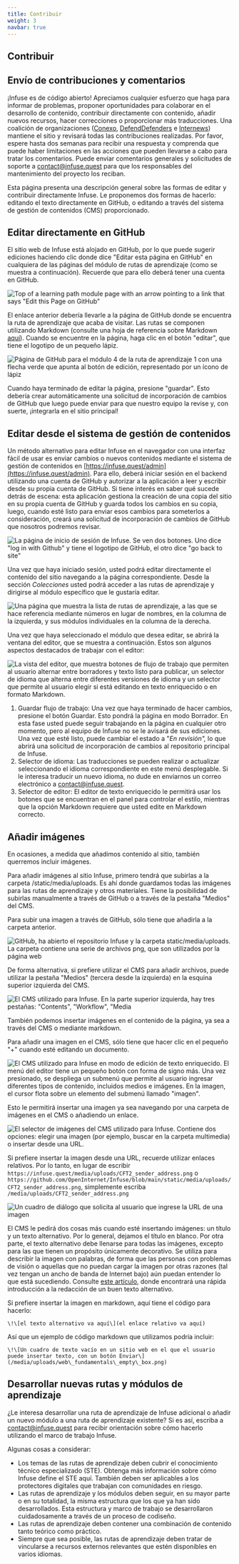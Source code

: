 ```yaml
---
title: Contribuir
weight: 3
navbar: true
---
```


## **Contribuir**

## **Envío de contribuciones y comentarios**

¡Infuse es de código abierto\! Apreciamos cualquier esfuerzo que haga para informar de problemas, proponer oportunidades para colaborar en el desarrollo de contenido, contribuir directamente con contenido, añadir nuevos recursos, hacer correcciones o proporcionar más traducciones. Una coalición de organizaciones ([Conexo](https://conexo.org/), [DefendDefenders](https://defenddefenders.org/) e [Internews](https://internews.org/)) mantiene el sitio y revisará todas las contribuciones realizadas. Por favor, espere hasta dos semanas para recibir una respuesta y comprenda que puede haber limitaciones en las acciones que pueden llevarse a cabo para tratar los comentarios. Puede enviar comentarios generales y solicitudes de soporte a contact@infuse.quest para que los responsables del mantenimiento del proyecto los reciban.

Esta página presenta una descripción general sobre las formas de editar y contribuir directamente Infuse. Le proponemos dos formas de hacerlo: editando el texto directamente en GitHub, o editando a través del sistema de gestión de contenidos (CMS) proporcionado.

## **Editar directamente en GitHub**

El sitio web de Infuse está alojado en GitHub, por lo que puede sugerir ediciones haciendo clic donde dice "Editar esta página en GitHub" en cualquiera de las páginas del módulo de rutas de aprendizaje (como se muestra a continuación). Recuerde que para ello deberá tener una cuenta en GitHub.

![Top of a learning path module page with an arrow pointing to a link that says "Edit this Page on GitHub" ](/media/uploads/contribute-1.png)

El enlace anterior debería llevarle a la página de GitHub donde se encuentra la ruta de aprendizaje que acaba de visitar. Las rutas se componen utilizando Markdown (consulte una hoja de referencia sobre Markdown [aquí](https://www.markdownguide.org/basic-syntax/)). Cuando se encuentre en la página, haga clic en el botón "editar", que tiene el logotipo de un pequeño lápiz.

![Página de GitHub para el módulo 4 de la ruta de aprendizaje 1 con una flecha verde que apunta al botón de edición, representado por un ícono de lápiz](/media/uploads/contribute-2.png)

Cuando haya terminado de editar la página, presione "guardar". Esto debería crear automáticamente una solicitud de incorporación de cambios de GitHub que luego puede enviar para que nuestro equipo la revise y, con suerte, ¡integrarla en el sitio principal\!

## **Editar desde el sistema de gestión de contenidos**

Un método alternativo para editar Infuse en el navegador con una interfaz fácil de usar es enviar cambios o nuevos contenidos mediante el sistema de gestión de contenidos en [https://infuse.quest/admin](https://infuse.quest/admin). Para ello, deberá iniciar sesión en el backend utilizando una cuenta de GitHub y autorizar a la aplicación a leer y escribir desde su propia cuenta de GitHub. Si tiene interés en saber qué sucede detrás de escena: esta aplicación gestiona la creación de una copia del sitio en su propia cuenta de GitHub y guarda todos los cambios en su copia, luego, cuando esté listo para enviar esos cambios para someterlos a consideración, creará una solicitud de incorporación de cambios de GitHub que nosotros podremos revisar.

![La página de inicio de sesión de Infuse. Se ven dos botones. Uno dice "log in with Github" y tiene el logotipo de GitHub, el otro dice "go back to site"](/media/uploads/contribute-3.png)

Una vez que haya iniciado sesión, usted podrá editar directamente el contenido del sitio navegando a la página correspondiente. Desde la sección *Colecciones* usted podrá acceder a las rutas de aprendizaje y dirigirse al módulo específico que le gustaría editar.

![Una página que muestra la lista de rutas de aprendizaje, a las que se hace referencia mediante números en lugar de nombres, en la columna de la izquierda, y sus módulos individuales en la columna de la derecha.](/media/uploads/contribute-4.png)

Una vez que haya seleccionado el módulo que desea editar, se abrirá la ventana del editor, que se muestra a continuación. Estos son algunos aspectos destacados de trabajar con el editor:

![La vista del editor, que muestra botones de flujo de trabajo que permiten al usuario alternar entre borradores y texto listo para publicar, un selector de idioma que alterna entre diferentes versiones de idioma y un selector que permite al usuario elegir si está editando en texto enriquecido o en formato Markdown.](/media/uploads/contribute-5.png)

1. Guardar flujo de trabajo: Una vez que haya terminado de hacer cambios, presione el botón Guardar. Esto pondrá la página en modo Borrador. En esta fase usted puede seguir trabajando en la página en cualquier otro momento, pero al equipo de Infuse no se le avisará de sus ediciones. Una vez que esté listo, puede cambiar el estado a "*En revisión",* lo que abrirá una solicitud de incorporación de cambios al repositorio principal de Infuse.  
2. Selector de idioma: Las traducciones se pueden realizar o actualizar seleccionando el idioma correspondiente en este menú desplegable. Si le interesa traducir un nuevo idioma, no dude en enviarnos un correo electrónico a contact@infuse.quest.  
3. Selector de editor: El editor de texto enriquecido le permitirá usar los botones que se encuentran en el panel para controlar el estilo, mientras que la opción Markdown requiere que usted edite en Markdown correcto.

## **Añadir imágenes**

En ocasiones, a medida que añadimos contenido al sitio, también querremos incluir imágenes.

Para añadir imágenes al sitio Infuse, primero tendrá que subirlas a la carpeta /static/media/uploads. Es ahí donde guardamos todas las imágenes para las rutas de aprendizaje y otros materiales. Tiene la posibilidad de subirlas manualmente a través de GitHub o a través de la pestaña "Medios" del CMS.

Para subir una imagen a través de GitHub, sólo tiene que añadirla a la carpeta anterior.

![GitHub, ha abierto el repositorio Infuse y la carpeta static/media/uploads. La carpeta contiene una serie de archivos png, que son utilizados por la página web](/media/uploads/contribute-6.png)

De forma alternativa, si prefiere utilizar el CMS para añadir archivos, puede utilizar la pestaña "Medios" (tercera desde la izquierda) en la esquina superior izquierda del CMS.

![El CMS utilizado para Infuse. En la parte superior izquierda, hay tres pestañas: "Contents", "Workflow", "Media](/media/uploads/contribute-7.png)

También podemos insertar imágenes en el contenido de la página, ya sea a través del CMS o mediante markdown.

Para añadir una imagen en el CMS, sólo tiene que hacer clic en el pequeño "+" cuando esté editando un documento.

![El CMS utilizado para Infuse en modo de edición de texto enriquecido. El menú del editor tiene un pequeño botón con forma de signo más. Una vez presionado, se despliega un submenú que permite al usuario ingresar diferentes tipos de contenido, incluidos medios e imágenes. En la imagen, el cursor flota sobre un elemento del submenú llamado "imagen".](/media/uploads/contribute-8.png)

Esto le permitirá insertar una imagen ya sea navegando por una carpeta de imágenes en el CMS o añadiendo un enlace.

![El selector de imágenes del CMS utilizado para Infuse. Contiene dos opciones: elegir una imagen (por ejemplo, buscar en la carpeta multimedia) o insertar desde una URL.](/media/uploads/contribute-9.png)

Si prefiere insertar la imagen desde una URL, recuerde utilizar enlaces relativos. Por lo tanto, en lugar de escribir `https://infuse.quest/media/uploads/CFT2_sender_address.png` o `https://github.com/OpenInternet/Infuse/blob/main/static/media/uploads/CFT2_sender_address.png`, simplemente escriba `/media/uploads/CFT2_sender_address.png`

![Un cuadro de diálogo que solicita al usuario que ingrese la URL de una imagen](/media/uploads/contribute-10.png)

El CMS le pedirá dos cosas más cuando esté insertando imágenes: un título y un texto alternativo. Por lo general, dejamos el título en blanco. Por otra parte, el texto alternativo debe llenarse para todas las imágenes, excepto para las que tienen un propósito únicamente decorativo. Se utiliza para describir la imagen con palabras, de forma que las personas con problemas de visión o aquellas que no puedan cargar la imagen por otras razones (tal vez tengan un ancho de banda de Internet bajo) aún puedan entender lo que está sucediendo. Consulte [este artículo](https://design102.blog.gov.uk/2022/01/14/whats-the-alternative-how-to-write-good-alt-text/), donde encontrará una rápida introducción a la redacción de un buen texto alternativo.

Si prefiere insertar la imagen en markdown, aquí tiene el código para hacerlo:

`\!\[el texto alternativo va aquí\](el enlace relativo va aquí)`

Así que un ejemplo de código markdown que utilizamos podría incluir:

`\!\[Un cuadro de texto vacío en un sitio web en el que el usuario puede insertar texto, con un botón Enviar\](/media/uploads/web\_fundamentals\_empty\_box.png)`

## **Desarrollar nuevas rutas y módulos de aprendizaje**

¿Le interesa desarrollar una ruta de aprendizaje de Infuse adicional o añadir un nuevo módulo a una ruta de aprendizaje existente? Si es así, escriba a contact@infuse.quest para recibir orientación sobre cómo hacerlo utilizando el marco de trabajo Infuse.

Algunas cosas a considerar:

* Los temas de las rutas de aprendizaje deben cubrir el conocimiento técnico especializado (STE). Obtenga más información sobre cómo Infuse define el STE aquí. También deben ser aplicables a los protectores digitales que trabajan con comunidades en riesgo.  
* Las rutas de aprendizaje y los módulos deben seguir, en su mayor parte o en su totalidad, la misma estructura que los que ya han sido desarrollados. Esta estructura y marco de trabajo se desarrollaron cuidadosamente a través de un proceso de codiseño.  
* Las rutas de aprendizaje deben contener una combinación de contenido tanto teórico como práctico.  
* Siempre que sea posible, las rutas de aprendizaje deben tratar de vincularse a recursos externos relevantes que estén disponibles en varios idiomas.